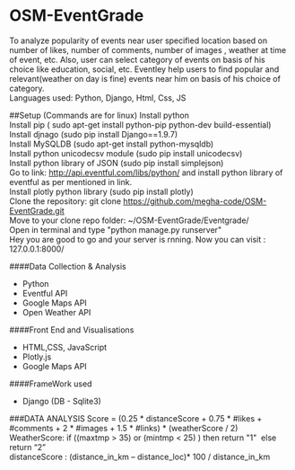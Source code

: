 # OSM-EventGrade
To analyze popularity of events near user specified location based on number of likes, number of comments, number of images , weather at time of event, etc. Also, user can select category of events on basis of his choice like education, social, etc. Eventley help users to find popular and relevant(weather on day is fine) events near him on basis of his choice of category.
<br/>
Languages used: Python, Django, Html, Css, JS

##Setup (Commands are for linux)
Install python <br/>
Install pip ( sudo apt-get install python-pip python-dev build-essential) <br/>
Install djnago (sudo pip install Django==1.9.7) <br/>
Install MySQLDB (sudo apt-get install python-mysqldb) <br/>
Install python unicodecsv module (sudo pip install unicodecsv) <br/>
Install python library of JSON (sudo pip install simplejson) <br/>
Go to link: http://api.eventful.com/libs/python/ and install python library of eventful as per mentioned in link. <br/>
Install plotly python library (sudo pip install plotly) <br/>
Clone the repository: git clone https://github.com/megha-code/OSM-EventGrade.git <br/>
Move to your clone repo folder: ~/OSM-EventGrade/Eventgrade/ <br/>
Open in terminal and type "python manage.py runserver" <br/>
Hey you are good to go and your server is rnning. Now you can visit : 127.0.0.1:8000/


####Data Collection & Analysis
* Python
* Eventful API 
* Google Maps API 
* Open Weather API 

####Front End and Visualisations
* HTML,CSS, JavaScript 
* Plotly.js 
* Google Maps API 

####FrameWork used
* Django  (DB - Sqlite3) 

###DATA ANALYSIS
Score = (0.25 * distanceScore + 0.75 * #likes + #comments + 2 * #images + 1.5 * #links) * (weatherScore / 2) <br/>
WeatherScore:  if ((maxtmp > 35) or (mintmp < 25) ) then return "1"   else return “2” <br/>
distanceScore : (distance_in_km – distance_loc)* 100 / distance_in_km <br/>
